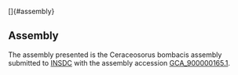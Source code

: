 []{#assembly}

Assembly
--------

The assembly presented is the Ceraceosorus bombacis assembly submitted
to [INSDC](http://www.insdc.org) with the assembly accession
[GCA\_900000165.1](http://www.ebi.ac.uk/ena/data/view/GCA_900000165.1).
